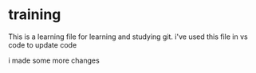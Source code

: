 # training
This is a learning file for learning and studying git.
i've used this file in vs code to update code

i made some more changes 